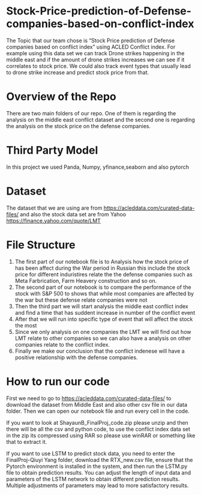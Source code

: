 # Stock-Price-prediction-of-Defense-companies-based-on-conflict-index
The Topic that our team chose is “Stock Price prediction of Defense companies based on conflict index” using ACLED Conflict index. For example using this data set we can track Drone strikes happening in the middle east and if the amount of drone strikes increases we can see if it correlates to stock price. We could also track event types that usually lead to drone strike increase and predict stock price from that. 

# Overview of the Repo
There are two main folders of our repo. One of them is regarding the analysis on the middle east conflict dataset and the second one is regarding the analysis on the stock price on the defense companies.

# Third Party Model
In this project we used Panda, Numpy, yfinance,seaborn and also pytorch

# Dataset
The dataset that we are using are from https://acleddata.com/curated-data-files/ and also the stock data set are from Yahoo https://finance.yahoo.com/quote/LMT

# File Structure
1. The first part of our notebook file is to Analysis how the stock price of has been affect during the War period in Russian this include the stock price for different induristires relate the the defense companies such as Meta Farbrication, Farm Heavery construction and so on.
2. The second part of our notebook is to compare the performance of the stock with S&P 500 to shows that while most companies are affected by the war but these defense relate companies were not
3. Then the third part we will start analysis the middle east conflict index and find a time that has suddent increase in number of the conflict event
4. After that we will run into specific type of event that will affect the stock the most
5. Since we only analysis on one companies the LMT we will find out how LMT relate to other companies so we can also have a analysis on other companies relate to the conflict index.
6. Finally we make our conclusion that the conflict indenese will have a positive relationship with the defense companies.

# How to run our code
First we need to go to https://acleddata.com/curated-data-files/ to download the dataset from Middle East and also other csv file in our data folder. Then we can open our notebook file and run every cell in the code.


If you want to look at ShayaunB_FinalProj_code.zip please unzip and then there will be all the csv and python code, to use the conflict index data set in the zip its compressed using RAR so please use winRAR or something like that to extract it. 

If you want to use LSTM to predict stock data, you need to enter the FinalProj-Qiuyi Yang folder, download the RTX_new.csv file, ensure that the Pytorch environment is installed in the system, and then run the LSTM.py file to obtain prediction results. You can adjust the length of input data and parameters of the LSTM network to obtain different prediction results. Multiple adjustments of parameters may lead to more satisfactory results.
